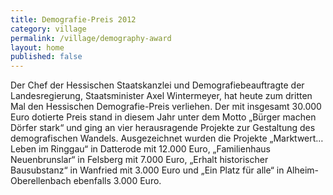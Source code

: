 ```yaml
---
title: Demografie-Preis 2012
category: village
permalink: /village/demography-award
layout: home
published: false
---
```


Der Chef der Hessischen Staatskanzlei und Demografiebeauftragte der Landesregierung, Staatsminister Axel Wintermeyer, hat heute zum dritten Mal den Hessischen Demografie-Preis verliehen. Der mit insgesamt 30.000 Euro dotierte Preis stand in diesem Jahr unter dem Motto „Bürger machen Dörfer stark“ und ging an vier herausragende Projekte zur Gestaltung des demografischen Wandels. Ausgezeichnet wurden die Projekte „Marktwert… Leben im Ringgau“ in Datterode mit 12.000 Euro, „Familienhaus Neuenbrunslar“ in Felsberg mit 7.000 Euro, „Erhalt historischer Bausubstanz“ in Wanfried mit 3.000 Euro und „Ein Platz für alle“ in Alheim-Oberellenbach ebenfalls 3.000 Euro.